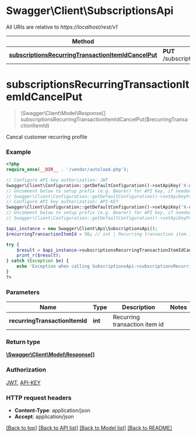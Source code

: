 # Swagger\Client\SubscriptionsApi

All URIs are relative to *https://localhost/rest/v1*

Method | HTTP request | Description
------------- | ------------- | -------------
[**subscriptionsRecurringTransactionItemIdCancelPut**](SubscriptionsApi.md#subscriptionsRecurringTransactionItemIdCancelPut) | **PUT** /subscriptions/{recurringTransactionItemId}/cancel | 


# **subscriptionsRecurringTransactionItemIdCancelPut**
> \Swagger\Client\Model\Response[] subscriptionsRecurringTransactionItemIdCancelPut($recurringTransactionItemId)



Cancal customer recurring profile

### Example
```php
<?php
require_once(__DIR__ . '/vendor/autoload.php');

// Configure API key authorization: JWT
Swagger\Client\Configuration::getDefaultConfiguration()->setApiKey('X-Authorization-JWT', 'YOUR_API_KEY');
// Uncomment below to setup prefix (e.g. Bearer) for API key, if needed
// Swagger\Client\Configuration::getDefaultConfiguration()->setApiKeyPrefix('X-Authorization-JWT', 'Bearer');
// Configure API key authorization: API-KEY
Swagger\Client\Configuration::getDefaultConfiguration()->setApiKey('X-API-KEY', 'YOUR_API_KEY');
// Uncomment below to setup prefix (e.g. Bearer) for API key, if needed
// Swagger\Client\Configuration::getDefaultConfiguration()->setApiKeyPrefix('X-API-KEY', 'Bearer');

$api_instance = new Swagger\Client\Api\SubscriptionsApi();
$recurringTransactionItemId = 56; // int | Recurring transaction item id

try {
    $result = $api_instance->subscriptionsRecurringTransactionItemIdCancelPut($recurringTransactionItemId);
    print_r($result);
} catch (Exception $e) {
    echo 'Exception when calling SubscriptionsApi->subscriptionsRecurringTransactionItemIdCancelPut: ', $e->getMessage(), PHP_EOL;
}
?>
```

### Parameters

Name | Type | Description  | Notes
------------- | ------------- | ------------- | -------------
 **recurringTransactionItemId** | **int**| Recurring transaction item id |

### Return type

[**\Swagger\Client\Model\Response[]**](../Model/Response.md)

### Authorization

[JWT](../../README.md#JWT), [API-KEY](../../README.md#API-KEY)

### HTTP request headers

 - **Content-Type**: application/json
 - **Accept**: application/json

[[Back to top]](#) [[Back to API list]](../../README.md#documentation-for-api-endpoints) [[Back to Model list]](../../README.md#documentation-for-models) [[Back to README]](../../README.md)

